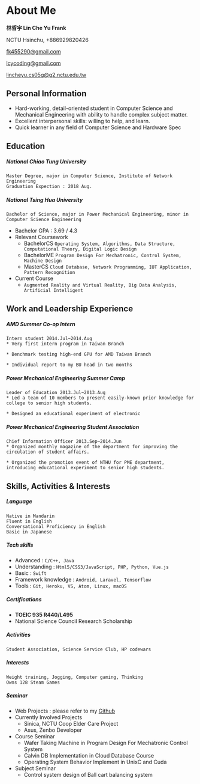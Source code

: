 # About Me
  **林哲宇 Lin Che Yu Frank**
  
  NCTU Hsinchu, +886929820426
  
  fk455290@gmail.com
  
  lcycoding@gmail.com
  
  lincheyu.cs05g@g2.nctu.edu.tw

## Personal Information
* Hard-working, detail-oriented student in Computer Science and Mechanical Engineering with ability to handle complex subject matter.
* Excellent interpersonal skills: willing to help, and learn.
* Quick learner in any field of Computer Science and Hardware Spec

## Education

##### National Chiao Tung University
    Master Degree, major in Computer Science, Institute of Network Engineering
    Graduation Expection : 2018 Aug.

##### National Tsing Hua University
    Bachelor of Science, major in Power Mechanical Engineering, minor in Computer Science Engineering
* Bachelor GPA : 3.69 / 4.3
* Relevant Coursework
  * BachelorCS `Operating System, Algorithms, Data Structure, Computational Theory, Digital Logic Design`
  * BachelorME `Program Design For Mechatronic, Control System, Machine Design`
  * MasterCS `Cloud Database, Network Programming, IOT Application, Pattern Recognition`
* Current Course
  * `Augmented Reality and Virtual Reality, Big Data Analysis, Artificial Intelligent`

## Work and Leadership Experience

##### AMD Summer Co-op Intern
    Intern student 2014.Jul~2014.Aug
    * Very first intern program in Taiwan Branch

    * Benchmark testing high-end GPU for AMD Taiwan Branch

    * Individual report to my BU head in two months

##### Power Mechanical Engineering Summer Camp
    Leader of Education 2013.Jul~2013.Aug
    * Led a team of 10 members to present easily-known prior knowledge for college to senior high students.

    * Designed an educational experiment of electronic

##### Power Mechanical Engineering Student Association
    Chief Information Officer 2013.Sep~2014.Jun
    * Organized monthly magazine of the department for improving the circulation of student affairs.

    * Organized the promotion event of NTHU for PME department, introducing educational experiment to senior high students.

## Skills, Activities & Interests

##### Language
    Native in Mandarin
    Fluent in English
    Conversational Proficiency in English
    Basic in Japanese

##### Tech skills
* Advanced : `C/C++, Java`
* Understanding : `Html5/CSS3/JavaScript, PHP, Python, Vue.js`
* Basic : `Swift`
* Framework knowledge : `Android, Laravel, Tensorflow`
* Tools : `Git, Heroku, VS, Atom, Linux, macOS`

##### Certifications
* **TOEIC 935 R440/L495**
* National Science Council Research Scholarship

##### Activities
    Student Association, Science Service Club, HP codewars

##### Interests
    Weight training, Jogging, Computer gaming, Thinking
    Owns 128 Steam Games

##### Seminar
* Web Projects : please refer to my [Github](https://github.com/lcycoding)
* Currently Involved Projects
  * Sinica, NCTU Coop Elder Care Project
  * Asus, Zenbo Developer
* Course Seminar
  * Wafer Taking Machine in Program Design For Mechatronic Control System
  * Calvin DB Implementation in Cloud Database Course
  * Operating System Behavior Implement in UnixC and Cuda
* Subject Seminar
  * Control system design of Ball cart balancing system
